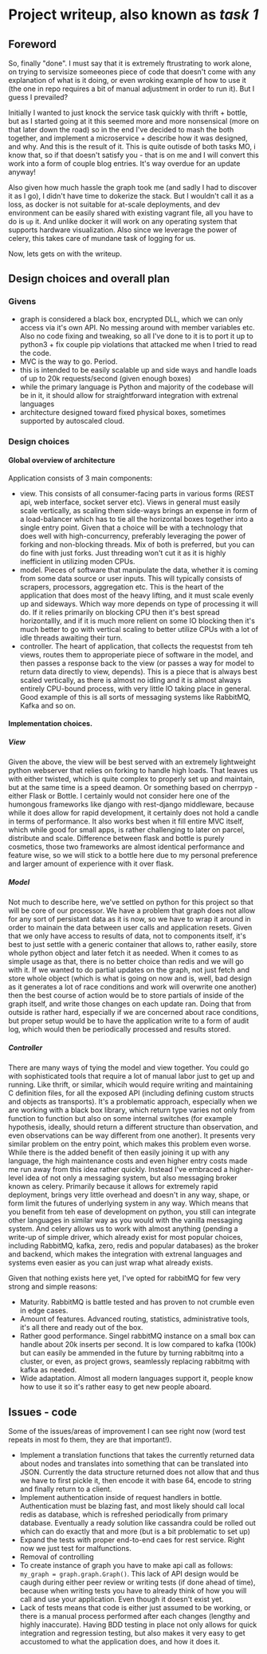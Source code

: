 # Project writeup, also known as *task 1*

## Foreword
So, finally "done". I must say that it is extremely ftrustrating to work alone, on trying to servisize someeones piece of code that doesn't come with any explanation of what is it doing,
or even wroking example of how to use it (the one in repo requires a bit of manual adjustment in order to run it). But I guess I prevailed?

Initially I wanted to just knock the service task quickly with thrift + bottle, but as I started going at it this seemed more and more nonsensical (more on that later down the road)
so in the end I've decided to mash the both together, and implement a microservice + describe how it was designed, and why. And this is the result of it. This is quite
outisde of both tasks MO, i know that, so if that doesn't satisfy you - that is on me and I will convert this work into a form of couple blog entries. It's way overdue
for an update anyway!

Also given how much hassle the graph took me (and sadly I had to discover it as I go), I didn't have time to dokerize the stack. But I wouldn't call it as a loss, as
docker is not suitable for at-scale deployments, and dev environment can be easily shared with existing vagrant file, all you have to do is `up` it. And unlike docker
it will work on any operating system that supports hardware visualization. Also since we leverage the power of celery, this takes care of mundane task of logging for us.

Now, lets gets on with the writeup.

## Design choices and overall plan

### Givens

 - graph is considered a black box, encrypted DLL, which we can only access via it's own API. No messing around with member variables etc. Also no
 code fixing and tweaking, so all I've done to it is to port it up to python3 + fix couple pip violations that attacked me when I tried to read the code.
 - MVC is the way to go. Period.
 - this is intended to be easily scalable up and side ways and handle loads of up to 20k requests/second (given enough boxes)
 - while the primary language is Python and majority of the codebase will be in it, it should allow for straightforward integration with extrenal languages
 - architecture designed toward fixed physical boxes, sometimes supported by autoscaled cloud.
 
### Design choices

#### Global overview of architecture

Application consists of 3 main components:

 - view. This consists of all consumer-facing parts in various forms (REST api, web interface, socket server etc).
 Views in general must easily scale vertically, as scaling them side-ways brings an expense in form of a load-balancer which has to tie all the horizontal boxes
 together into a single entry point. Given that a choice will be with a technology that does well with high-concurrency, preferably leveraging the power of forking
 and non-blocking threads. Mix of both is preferred, but you can do fine with just forks. Just threading won't cut it as it is highly inefficient in utilizing moden CPUs.
 - model. Pieces of software that manipulate the data, whether it is coming from some data source or user inputs. This will typically consists of scrapers, processors, 
 aggregation etc. This is the heart of the application that does most of the heavy lifting, and it must scale evenly up and sideways. Which way more depends on type of processing
 it will do. If it relies primarily on blocking CPU then it's best spread horizontallly, and if it is much more relient on some IO blocking then it's much better to go with
 vertical scaling to better utilize CPUs with a lot of idle threads awaiting their turn.
 - controller. The heart of application, that collects the requestst from teh views, routes them to approperiate piece of software in the model, and then passes a response
 back to the view (or passes a way for model to return data directly to view, depends). This is a piece that is always best scaled vertically, as there is almost no idling
 and it is almost always entirely CPU-bound process, with very little IO taking place in general. Good example of this is all sorts of messaging systems like RabbitMQ, 
 Kafka and so on.
 
#### Implementation choices.
 
##### View
 
Given the above, the view will be best served with an extremely lightweight python webserver that relies on forking to handle high loads. That leaves us with either
twisted, which is quite complex to properly set up and maintain, but at the same time is a speed deamon. Or something based on cherrpyp - either Flask or Bottle. 
I certainly would not consider here one of the humongous frameworks like django with rest-django middleware, because while it does allow for rapid development, it certainly
does not hold a candle in terms of performance. It also works best when it fill entire MVC itself, which while good for small apps, is rather challenging to later on
parcel, distribute and scale.
Difference between flask and bottle is purely cosmetics, those two frameworks are almost identical performance and feature wise, so we will stick to a bottle here due to
my personal preference and larger amount of experience with it over flask.

##### Model

Not much to describe here, we've settled on python for this project so that will be core of our processor. We have a problem that graph does not allow for any sort of
persistant data as it is now, so we have to wrap it around in order to mainain the data between user calls and application resets. Given that we only have access to results of
data, not to components itself, it's best to just settle with a generic container that allows to, rather easily, store whole python object and later fetch it as needed.
When it comes to as simple usage as that, there is no better choice than redis and we will go with it. If we wanted to do partial updates on the graph, not just fetch and
store whole object (which is what is going on now and is, well, bad design as it generates a lot of race conditions and work will overwrite one another) then the best course
of action would be to store partials of inside of the graph itself, and write those changes on each update ran. Doing that from outside is rather hard, especially if we are
concerned about race conditions, but proper setup would be to have the application write to a form of audit log, which would then be periodically processed and results stored.

##### Controller

There are many ways of tying the model and view together. You could go with sophisticated tools that require a lot of manual labor just to get up and running. Like thrift,
or similar, whicih would require writing and maintaining C definition files, for all the exposed API (including defining custom structs and objects as transports). It's 
a problematic approach, especially when we are working with a black box library, which return type varies not only from function to function but also on some internal
switches (for example hypothesis, ideally, should return a different structure than observation, and even observations can be way different from one another). It presents
very similar problem on the entry point, which makes this problem even worse. While there is the added benefit of then easily joining it up with any language, the high
maintenance costs and even higher entry costs made me run away from this idea rather quickly.
Instead I've embraced a higher-level idea of not only a messaging system, but also messaging broker known as celery. Primarily because it allows for extremely rapid 
deployment, brings very little overhead and doesn't in any way, shape, or form limit the futures of underlying system in any way. Which means that you benefit from teh
ease of development on python, you still can integrate other languages in similar way as you would with the vanilla messaging system. And celery allows us to work with
almost anything (pending a write-up of simple driver, which already exist for most popular choices, including RabbitMQ, kafka, zero, redis and popular databases) as the 
broker and backend, which makes the integration with extrenal languages and systems even easier as you can just wrap what already exists.

Given that nothing exists here yet, I've opted for rabbitMQ for few very strong and simple reasons:

 - Maturity. RabbitMQ is battle tested and has proven to not crumble even in edge cases.
 - Amount of features. Advanced routing, statistics, administrative tools, it's all there and ready out of the box.
 - Rather good performance. Singel rabbitMQ instance on a small box can handle about 20k inserts per second. It is low compared to kafka (100k) but can easily be ammended
 in the future by turning rabbitmq into a cluster, or even, as project grows, seamlessly replacing rabbitmq with kafka as needed.
 - Wide adaptation. Almost all modern languages support it, people know how to use it so it's rather easy to get new people aboard.
 
## Issues - code

Some of the issues/areas of improvement I can see right now (word test repeats in most fo them, they are that important!).

 - Implement a translation functions that takes the currently returned data about nodes and translates into something that can be translated into JSON. Currently the data
 structure returned does not allow that and thus we have to first pickle it, then encode it with base 64, encode to string and finally return to a client.
 - Implement authentication inside of request handlers in bottle. Authentication must be blazing fast, and most likely should call local redis as database, which is refreshed
 periodically from primary database. Eventually a ready solution like cassandra could be rolled out which can do exactly that and more (but is a bit problematic to set up)
 - Expand the tests with proper end-to-end caes for rest service. Right now we just test for malfunctions.
 - Removal of controlling
 - To create instance of graph you have to make api call as follows: `my_graph = graph.graph.Graph()`. This lack of API design would be caugh during either peer review or
 writing tests (if done ahead of time), because when writing tests you have to already think of how you will call and use your application. Even though it doesn't exist yet.
 - Lack of tests means that code is either just assumed to be working, or there is a manual process performed after each changes (lengthy and highly inaccurate). Having BDD
 testing in place not only allows for quick integration and regression testing, but also makes it very easy to get accustomed to what the application does, and how it does it.
 